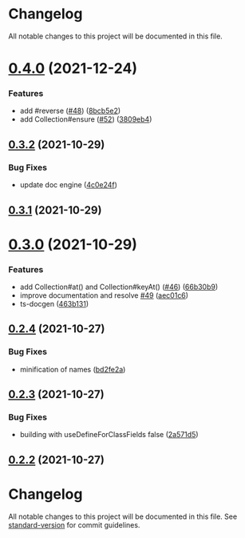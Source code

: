 # Changelog
All notable changes to this project will be documented in this file.


# [0.4.0](https://github.com/discordjs/collection/compare/v0.3.2...v0.4.0) (2021-12-24)


### Features

* add #reverse ([#48](https://github.com/discordjs/collection/issues/48)) ([8bcb5e2](https://github.com/discordjs/collection/commit/8bcb5e21bcc15f5b77612d8ff03dec6c37f4d449))
* add Collection#ensure ([#52](https://github.com/discordjs/collection/issues/52)) ([3809eb4](https://github.com/discordjs/collection/commit/3809eb4d18e70459355d310919a3f57747eee3dd))



## [0.3.2](https://github.com/discordjs/collection/compare/v0.3.1...v0.3.2) (2021-10-29)


### Bug Fixes

* update doc engine ([4c0e24f](https://github.com/discordjs/collection/commit/4c0e24fae0323db9de1991db9cfacc093d529abc))



## [0.3.1](https://github.com/discordjs/collection/compare/v0.3.0...v0.3.1) (2021-10-29)



# [0.3.0](https://github.com/discordjs/collection/compare/v0.2.4...v0.3.0) (2021-10-29)


### Features

* add Collection#at() and Collection#keyAt() ([#46](https://github.com/discordjs/collection/issues/46)) ([66b30b9](https://github.com/discordjs/collection/commit/66b30b91069502493383c059cc38e27c152bf541))
* improve documentation and resolve [#49](https://github.com/discordjs/collection/issues/49) ([aec01c6](https://github.com/discordjs/collection/commit/aec01c6ae3ff50b0b5f7c070bff10f01bf98d803))
* ts-docgen ([463b131](https://github.com/discordjs/collection/commit/463b1314e60f2debc526454a6ccd7ce8a9a4ae8a))



## [0.2.4](https://github.com/discordjs/collection/compare/v0.2.3...v0.2.4) (2021-10-27)


### Bug Fixes

* minification of names ([bd2fe2a](https://github.com/discordjs/collection/commit/bd2fe2a47c38f634b0334fe6e89f30f6f6a0b1f5))



## [0.2.3](https://github.com/discordjs/collection/compare/v0.2.2...v0.2.3) (2021-10-27)


### Bug Fixes

* building with useDefineForClassFields false ([2a571d5](https://github.com/discordjs/collection/commit/2a571d5a2c90ed8b708c3c5c017e2f225cd494e9))



## [0.2.2](https://github.com/discordjs/collection/compare/v0.2.1...v0.2.2) (2021-10-27)



# Changelog

All notable changes to this project will be documented in this file. See [standard-version](https://github.com/conventional-changelog/standard-version) for commit guidelines.
